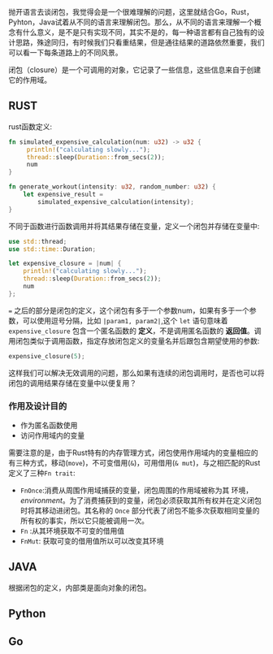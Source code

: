 抛开语言去谈闭包，我觉得会是一个很难理解的问题，这里就结合Go，Rust，Pyhton，Java试着从不同的语言来理解闭包。那么，从不同的语言来理解一个概念有什么意义，是不是只有实现不同，其实不是的，每一种语言都有自己独有的设计思路，殊途同归，有时候我们只看重结果，但是通往结果的道路依然重要，我们可以看一下每条道路上的不同风景。



闭包（closure）是一个可调用的对象，它记录了一些信息，这些信息来自于创建它的作用域。

## RUST

rust函数定义:

```rust
fn simulated_expensive_calculation(num: u32) -> u32 {
     println!("calculating slowly...");
     thread::sleep(Duration::from_secs(2));
     num
}

fn generate_workout(intensity: u32, random_number: u32) {
    let expensive_result =
        simulated_expensive_calculation(intensity);
}
```



不同于函数进行函数调用并将其结果存储在变量，定义一个闭包并存储在变量中:

```rust
use std::thread;
use std::time::Duration;

let expensive_closure = |num| {
    println!("calculating slowly...");
    thread::sleep(Duration::from_secs(2));
    num
};
```

`=`	之后的部分是闭包的定义，这个闭包有多于一个参数num，如果有多于一个参数，可以使用逗号分隔，比如 `|param1, param2|`,这个 `let` 语句意味着 `expensive_closure` 包含一个匿名函数的 **定义**，不是调用匿名函数的 **返回值**。调用闭包类似于调用函数，指定存放闭包定义的变量名并后跟包含期望使用的参数:

```rust
expensive_closure(5);
```

这样我们可以解决无效调用的问题，那么如果有连续的闭包调用时，是否也可以将闭包的调用结果存储在变量中以便复用？

### 作用及设计目的

- 作为匿名函数使用
- 访问作用域内的变量

需要注意的是，由于Rust特有的内存管理方式，闭包使用作用域内的变量相应的有三种方式，移动(`move`)，不可变借用(`&`)，可用借用(`& mut`)，与之相匹配的Rust定义了三种`Fn trait`:

* `FnOnce`:消费从周围作用域捕获的变量，闭包周围的作用域被称为其 环境，*environment*。为了消费捕获到的变量，闭包必须获取其所有权并在定义闭包时将其移动进闭包。其名称的 `Once` 部分代表了闭包不能多次获取相同变量的所有权的事实，所以它只能被调用一次。
* `Fn` :从其环境获取不可变的借用值
* `FnMut`: 获取可变的借用值所以可以改变其环境





## JAVA

根据闭包的定义，内部类是面向对象的闭包。

## Python



## Go







